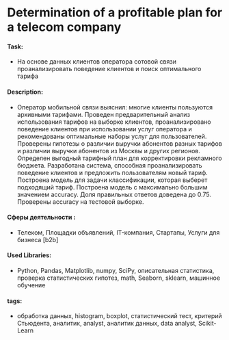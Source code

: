 # Determination of a profitable plan for a telecom company

#### Task: 
- На основе данных клиентов оператора сотовой связи проанализировать поведение клиентов и поиск оптимального тарифа

#### Description:
- Оператор мобильной связи выяснил: многие клиенты пользуются архивными тарифами. Проведен предварительный анализ использования тарифов на выборке клиентов, проанализировано поведение клиентов при использовании услуг оператора и рекомендованы оптимальные наборы услуг для пользователей. Проверены гипотезы о различии выручки абонентов разных тарифов и различии выручки абонентов из Москвы и других регионов. Определен выгодный тарифный план для корректировки рекламного бюджета. Разработана система, способная проанализировать поведение клиентов и предложить пользователям новый тариф. Построена модель для задачи классификации, которая выберет подходящий тариф. Построена модель с максимально большим значением accuracy. Доля правильных ответов доведена до 0.75. Проверены accuracy на тестовой выборке.

#### Сферы деятельности : 
- Телеком, Площадки объявлений, IT-компания, Стартапы, Услуги для бизнеса [b2b]  

#### Used Libraries:
- Python, Pandas, Matplotlib, numpy, SciPy, описательная статистика, проверка статистических гипотез, math, Seaborn, sklearn, машинное обучение

#### tags:
- обработка данных, histogram, boxplot, статистический тест, критерий Стьюдента, аналитик, analyst, аналитик данных, data analyst, Scikit-Learn
